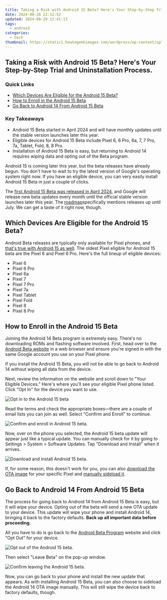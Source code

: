 ```yaml
---
title: Taking a Risk with Android 15 Beta? Here's Your Step-by-Step Trial and Uninstallation Process.
date: 2024-08-26 22:12:52
updated: 2024-08-29 12:41:13
tags:
  - android
categories:
  - tech
thumbnail: https://static1.howtogeekimages.com/wordpress/wp-content/uploads/2024/04/android-15-spaceship-blast-off.jpg
---
```


## Taking a Risk with Android 15 Beta? Here's Your Step-by-Step Trial and Uninstallation Process.

### Quick Links

* [Which Devices Are Eligible for the Android 15 Beta?](https://extra-information.techidaily.com/vertigo-ventures-with-gopro-karma-technology/)
* [How to Enroll in the Android 15 Beta](https://facebook-clips.techidaily.com/2024-approved-seize-the-day-best-apps-for-live-streaming-and-recording-on-facebook/)
* [Go Back to Android 14 From Android 15 Beta](https://screen-mirroring-recording.techidaily.com/2024-approved-streamlined-methods-to-store-mov-on-your-windows-pc/)

### Key Takeaways

* Android 15 Beta started in April 2024 and will have monthly updates until the stable version launches later this year.
* Eligible devices for Android 15 Beta include Pixel 6, 6 Pro, 6a, 7, 7 Pro, 7a, Tablet, Fold, 8, 8 Pro.
* Installation of Android 15 Beta is easy, but returning to Android 14 requires wiping data and opting out of the Beta program.

 Android 15 is coming later this year, but the beta releases have already begun. You don't have to wait to try the latest version of Google's operating system right now. If you have an eligible device, you can very easily install Android 15 Beta in just a couple of clicks.

 The [first Android 15 Beta was released in April 2024](https://extra-support.techidaily.com/2024-approved-ps-color-enhancement-simplified-approaches/), and Google will release new beta updates every month until the official stable version launches later this year. The [roadmap](https://developer.android.com/about/versions/15)specifically mentions releases up until July. We can get a taste of it right now, though.

##  Which Devices Are Eligible for the Android 15 Beta?

 Android Beta releases are typically only available for Pixel phones, and [that's true with Android 15 as well](https://mondly-stories.techidaily.com/mondly-vr-multiplayer-the-future-of-language-learning-in-virtual-reality/). The oldest Pixel eligible for Android 15 beta are the Pixel 6 and Pixel 6 Pro. Here's the full lineup of eligible devices:

* Pixel 6
* Pixel 6 Pro
* Pixel 6a
* Pixel 7
* Pixel 7 Pro
* Pixel 7a
* Pixel Tablet
* Pixel Fold
* Pixel 8
* Pixel 8 Pro

##  How to Enroll in the Android 15 Beta

 Joining the Android 14 Beta program is extremely easy. There's no downloading ROMs and flashing software involved. First, head over to the [Android Beta website](https://www.google.com/android/beta) in a web browser and ensure you're signed in with the same Google account you use on your Pixel phone.

 If you install the Android 15 Beta, you will not be able to go back to Android 14 without wiping all data from the device. 

 Next, review the information on the website and scroll down to "Your Eligible Devices." Here's where you'll see your eligible Pixel phone listed. Click "Opt In" for the device you want to use.

![Opt in to the Android 15 beta](https://static1.howtogeekimages.com/wordpress/wp-content/uploads/2024/04/2024-04-18_11-55-02.png) 

 Read the terms and check the appropriate boxes—there are a couple of email lists you can join as well. Select "Confirm and Enroll" to continue.

![Confirm and enroll in Android 15 beta.](https://static1.howtogeekimages.com/wordpress/wp-content/uploads/2024/04/2024-04-18_11-56-14.png) 

 Now, over on the phone you selected, the Android 15 beta update will appear just like a typical update. You can manually check for it by going to Settings > System > Software Updates. Tap "Download and Install" when it arrives.

![Download and install Android 15 beta.](https://static1.howtogeekimages.com/wordpress/wp-content/uploads/2024/04/screenshot_20240418-121108.png) 

 If, for some reason, this doesn't work for you, you can also [download the OTA image](https://developer.android.com/about/versions/15/download-ota) for your specific Pixel and [manually sideload it](https://facebook-record-videos.techidaily.com/updated-the-path-to-wealthy-creatorland-for-ajey-nagar/).

##  Go Back to Android 14 From Android 15 Beta

 The process for going back to Android 14 from Android 15 Beta is easy, but it will wipe your device. Opting out of the beta will send a new OTA update to your device. This update will wipe your phone and install Android 14, bringing it back to the factory defaults. **Back up all important data before proceeding.** 

 All you have to do is go back to the [Android Beta Program](http://www.google.com/android/beta) website and click "Opt Out" for your device.

![Opt out of the Android 15 beta.](https://static1.howtogeekimages.com/wordpress/wp-content/uploads/2024/04/2024-04-18_12-15-40.png) 

 Then select "Leave Beta" on the pop-up window.

![Confirm leaving the Android 15 beta.](https://static1.howtogeekimages.com/wordpress/wp-content/uploads/2024/04/2024-04-18_12-15-44.png) 

 Now, you can go back to your phone and install the new update that appears. As with installing Android 15 Beta, you can also choose to sideload the Android 14 OTA image manually. This will still wipe the device back to factory defaults, though.

<ins class="adsbygoogle"
     style="display:block"
     data-ad-format="autorelaxed"
     data-ad-client="ca-pub-7571918770474297"
     data-ad-slot="1223367746"></ins>



<ins class="adsbygoogle"
     style="display:block"
     data-ad-client="ca-pub-7571918770474297"
     data-ad-slot="8358498916"
     data-ad-format="auto"
     data-full-width-responsive="true"></ins>

